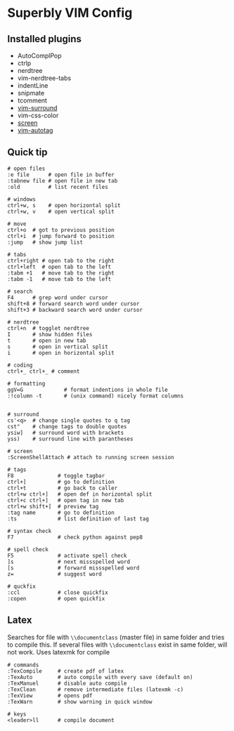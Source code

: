 Superbly VIM Config
===================


Installed plugins
-----------------

+ AutoComplPop
+ ctrlp
+ nerdtree
+ vim-nerdtree-tabs
+ indentLine
+ snipmate 
+ tcomment
+ [vim-surround](https://github.com/tpope/vim-surround)
+ vim-css-color
+ [screen](https://github.com/ervandew/screen)
+ [vim-autotag](https://github.com/craigemery/vim-autotag)



Quick tip
---------

```
# open files
:e file      # open file in buffer
:tabnew file # open file in new tab
:old         # list recent files

# windows
ctrl+w, s    # open horizontal split
ctrl+w, v    # open vertical split

# move
ctrl+o  # got to previous position
ctrl+i  # jump forward to position
:jump   # show jump list

# tabs
ctrl+right # open tab to the right 
ctrl+left  # open tab to the left 
:tabm +1   # move tab to the right
:tabm -1   # move tab to the left

# search 
F4      # grep word under cursor
shift+8 # forward search word under cursor
shift+3 # backward search word under cursor

# nerdtree
ctrl+n  # togglet nerdtree
I       # show hidden files
t       # open in new tab
s       # open in vertical split
i       # open in horizontal split

# coding
ctrl+_ ctrl+_ # comment

# formatting
ggV=G             # format indentions in whole file
:!column -t       # (unix command) nicely format columns


# surround
cs'<q>  # change single quotes to q tag
cst"    # change tags to double quotes
ysiw]   # surround word with brackets
yss)    # surround line with parantheses

# screen 
:ScreenShellAttach # attach to running screen session

# tags
F8              # toggle tagbar
ctrl+]          # go to definition
ctrl+t          # go back to caller
ctrl+w ctrl+]   # open def in horizontal split
ctrl+c ctrl+]   # open tag in new tab
ctrl+w shift+]  # preview tag 
:tag name       # go to definition
:ts             # list definition of last tag

# syntax check
F7              # check python against pep8

# spell check
F5              # activate spell check
]s              # next missspelled word
[s              # forward missspelled word
z=              # suggest word

# quckfix
:ccl            # close quickfix
:copen          # open quickfix

```

Latex
-----

Searches for file with `\\documentclass` (master file) in same folder and tries to compile this.
If several files with `\\documentclass` exist in same folder, will not work.
Uses latexmk for compile

```
# commands
:TexCompile     # create pdf of latex
:TexAuto        # auto compile with every save (default on)
:TexManuel      # disable auto compile
:TexClean       # remove intermediate files (latexmk -c)
:TexView        # opens pdf 
:TexWarn        # show warning in quick window

# keys
<leader>ll      # compile document
```
